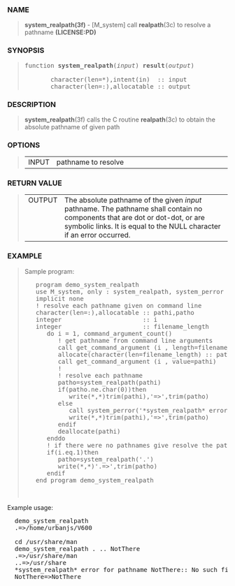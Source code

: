 <?
<body>
  <div id="Container">
    <div id="Content">
      <div class="c147"></div><a name="0"></a>

      <h3><a name="0">NAME</a></h3>

      <blockquote>
        <b>system_realpath(3f)</b> - [M_system] call <b>realpath</b>(3c) to resolve a pathname <b>(LICENSE:PD)</b>
      </blockquote><a name="contents" id="contents"></a>

      <h3><a name="6">SYNOPSIS</a></h3>

      <blockquote>
        <pre>
function <b>system_realpath</b>(<i>input</i>) <b>result</b>(<i>output</i>)
<br />       character(len=*),intent(in)  :: input
       character(len=:),allocatable :: output
</pre>
      </blockquote><a name="2"></a>

      <h3><a name="2">DESCRIPTION</a></h3>

      <blockquote>
        <b>system_realpath</b>(3f) calls the C routine <b>realpath</b>(3c) to obtain the absolute pathname of given path
      </blockquote><a name="3"></a>

      <h3><a name="3">OPTIONS</a></h3>

      <blockquote>
        <table cellpadding="3">
          <tr valign="top">
            <td class="c148" width="6%" nowrap="nowrap">INPUT</td>

            <td valign="bottom">pathname to resolve</td>
          </tr>
        </table>
      </blockquote><a name="4"></a>

      <h3><a name="4">RETURN VALUE</a></h3>

      <blockquote>
        <table cellpadding="3">
          <tr valign="top">
            <td class="c148" width="6%" nowrap="nowrap">OUTPUT</td>

            <td valign="bottom">The absolute pathname of the given <i>input</i> pathname. The pathname shall contain no components that are dot or dot-dot,
            or are symbolic links. It is equal to the NULL character if an error occurred.</td>
          </tr>
        </table>
      </blockquote><a name="5"></a>

      <h3><a name="5">EXAMPLE</a></h3>

      <blockquote>
        Sample program:
        <pre>
   program demo_system_realpath
   use M_system, only : system_realpath, system_perror
   implicit none
   ! resolve each pathname given on command line
   character(len=:),allocatable :: pathi,patho
   integer                      :: i
   integer                      :: filename_length
      do i = 1, command_argument_count()
         ! get pathname from command line arguments
         call get_command_argument (i , length=filename_length)
         allocate(character(len=filename_length) :: pathi)
         call get_command_argument (i , value=pathi)
         !
         ! resolve each pathname
         patho=system_realpath(pathi)
         if(patho.ne.char(0))then
            write(*,*)trim(pathi),'=&gt;',trim(patho)
         else
            call system_perror('*system_realpath* error for pathname '//trim(pathi)//':')
            write(*,*)trim(pathi),'=&gt;',trim(patho)
         endif
         deallocate(pathi)
      enddo
      ! if there were no pathnames give resolve the pathname "."
      if(i.eq.1)then
         patho=system_realpath('.')
         write(*,*)'.=&gt;',trim(patho)
      endif
   end program demo_system_realpath
<br />
</pre>
      </blockquote>Example usage:
      <pre>
  demo_system_realpath
  .=&gt;/home/urbanjs/V600
<br />  cd /usr/share/man
  demo_system_realpath . .. NotThere
  .=&gt;/usr/share/man
  ..=&gt;/usr/share
  *system_realpath* error for pathname NotThere:: No such file or directory
  NotThere=&gt;NotThere
<br />
</pre>
    </div>
  </div>
</body>
